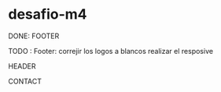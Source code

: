# desafio-m4

DONE: FOOTER

TODO : 
    Footer: correjir los logos a blancos
            realizar el resposive
 
 HEADER 
 
 CONTACT
